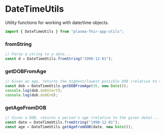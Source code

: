 # DateTimeUtils

Utility functions for working with date/time objects.

```typescript
import { DateTimeUtils } from "plasma-fhir-app-utils";
```

### fromString

```typescript
// Parse a string to a date...
const d = DateTimeUtils.fromString("1990-12-01");
```

### getDOBFromAge

```typescript
// Given an age, returns the highest/lowest possible DOB (relative to the given date)...
const dob = DateTimeUtils.getDOBFromAge(35, new Date());
console.log(dob.dobStart);
console.log(dob.dobEnd);
```

### getAgeFromDOB

```typescript
// Given a DOB, returns a person's age (relative to the given date)...
const date = DateTimeUtils.fromString("1990-12-01");
const age = DateTimeUtils.getAgeFromDOB(date, new Date());
```
